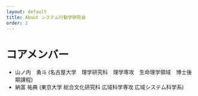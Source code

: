 ```yaml
---
layout: default
title: About システム行動学研究会
order: 2
---
```


# コアメンバー
- 山ノ内　勇斗 (名古屋大学　理学研究科　理学専攻　生命理学領域　博士後期課程)
- 納富 祐典 (東京大学 総合文化研究科 広域科学専攻 広域システム科学系)